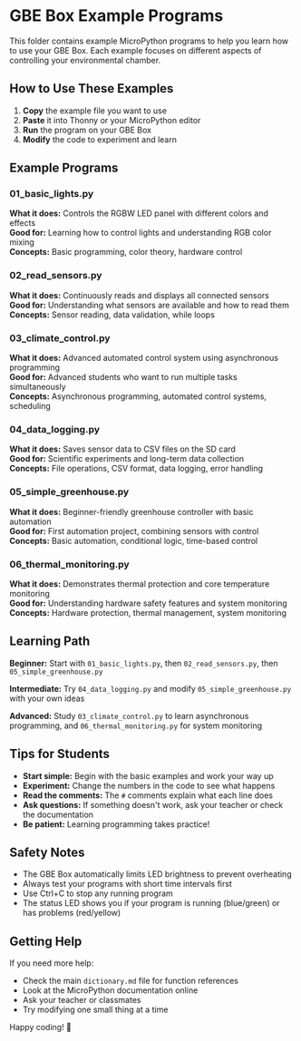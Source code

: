 # GBE Box Example Programs

This folder contains example MicroPython programs to help you learn how to use your GBE Box. Each example focuses on different aspects of controlling your environmental chamber.

## How to Use These Examples

1. **Copy** the example file you want to use
2. **Paste** it into Thonny or your MicroPython editor
3. **Run** the program on your GBE Box
4. **Modify** the code to experiment and learn

## Example Programs

### 01_basic_lights.py
**What it does:** Controls the RGBW LED panel with different colors and effects  
**Good for:** Learning how to control lights and understanding RGB color mixing  
**Concepts:** Basic programming, color theory, hardware control

### 02_read_sensors.py
**What it does:** Continuously reads and displays all connected sensors  
**Good for:** Understanding what sensors are available and how to read them  
**Concepts:** Sensor reading, data validation, while loops

### 03_climate_control.py
**What it does:** Advanced automated control system using asynchronous programming  
**Good for:** Advanced students who want to run multiple tasks simultaneously  
**Concepts:** Asynchronous programming, automated control systems, scheduling

### 04_data_logging.py
**What it does:** Saves sensor data to CSV files on the SD card  
**Good for:** Scientific experiments and long-term data collection  
**Concepts:** File operations, CSV format, data logging, error handling

### 05_simple_greenhouse.py
**What it does:** Beginner-friendly greenhouse controller with basic automation  
**Good for:** First automation project, combining sensors with control  
**Concepts:** Basic automation, conditional logic, time-based control

### 06_thermal_monitoring.py
**What it does:** Demonstrates thermal protection and core temperature monitoring  
**Good for:** Understanding hardware safety features and system monitoring  
**Concepts:** Hardware protection, thermal management, system monitoring

## Learning Path

**Beginner:** Start with `01_basic_lights.py`, then `02_read_sensors.py`, then `05_simple_greenhouse.py`

**Intermediate:** Try `04_data_logging.py` and modify `05_simple_greenhouse.py` with your own ideas

**Advanced:** Study `03_climate_control.py` to learn asynchronous programming, and `06_thermal_monitoring.py` for system monitoring

## Tips for Students

- **Start simple:** Begin with the basic examples and work your way up
- **Experiment:** Change the numbers in the code to see what happens
- **Read the comments:** The `#` comments explain what each line does
- **Ask questions:** If something doesn't work, ask your teacher or check the documentation
- **Be patient:** Learning programming takes practice!

## Safety Notes

- The GBE Box automatically limits LED brightness to prevent overheating
- Always test your programs with short time intervals first
- Use Ctrl+C to stop any running program
- The status LED shows you if your program is running (blue/green) or has problems (red/yellow)

## Getting Help

If you need more help:
- Check the main `dictionary.md` file for function references
- Look at the MicroPython documentation online
- Ask your teacher or classmates
- Try modifying one small thing at a time

Happy coding! 🌱